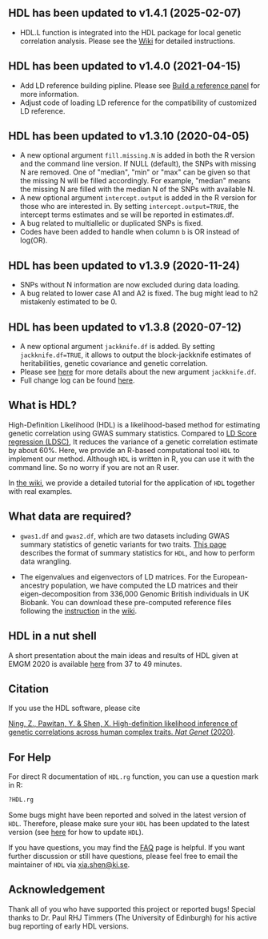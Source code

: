 HDL has been updated to v1.4.1 (2025-02-07)
------------

* HDL.L function is integrated into the HDL package for local genetic correlation analysis. Please see the [Wiki](https://github.com/zhenin/HDL/wiki/Example-of-HDL%E2%80%90L-for-local-genetic-correlation-analysis) for detailed instructions.

HDL has been updated to v1.4.0 (2021-04-15)
------------

* Add LD reference building pipline. Please see [Build a reference panel](https://github.com/zhenin/HDL/wiki/Build-a-reference-panel) for more information.
* Adjust code of loading LD reference for the compatibility of customized LD reference.

HDL has been updated to v1.3.10 (2020-04-05)
------------
* A new optional argument `fill.missing.N` is added in both the R version and the command line version. If NULL (default), the SNPs with missing N are removed. One of "median", "min" or "max" can be given so that the missing N will be filled accordingly. For example, "median" means the missing N are filled with the median N of the SNPs with available N.
* A new optional argument `intercept.output` is added in the R version for those who are interested in. By setting `intercept.output=TRUE`, the intercept terms estimates and se will be reported in estimates.df.
* A bug related to multiallelic or duplicated SNPs is fixed.
* Codes have been added to handle when column `b` is OR instead of log(OR).

HDL has been updated to v1.3.9 (2020-11-24)
------------
*   SNPs without N information are now excluded during data loading. 
*   A bug related to lower case A1 and A2 is fixed. The bug might lead to h2 mistakenly estimated to be 0.


HDL has been updated to v1.3.8 (2020-07-12)
------------
* A new optional argument `jackknife.df` is added. By setting `jackknife.df=TRUE`, it allows to output the block-jackknife estimates of heritabilities, genetic covariance and genetic correlation. 
*   Please see [here](https://github.com/zhenin/HDL/wiki/Syntax-and-results-of-HDL#Estimating-genetic-correlation-using-HDL) for more details about the new argument `jackknife.df`.
*   Full change log can be found [here](https://github.com/zhenin/HDL/blob/master/HDL/ChangeLog).


What is HDL?
------------

High-Definition Likelihood (HDL) is a likelihood-based method for estimating genetic correlation using GWAS summary statistics. 
Compared to [LD Score regression (LDSC)](https://github.com/bulik/ldsc), It reduces the variance of a genetic correlation estimate by about 60%. 
Here, we provide an R-based computational tool `HDL` to implement our method. Although `HDL` is written in R, 
you can use it with the command line. So no worry if you are not an R user.

In [the wiki](https://github.com/zhenin/HDL/wiki), we provide a detailed tutorial for the application of `HDL` together with real examples. 


What data are required?
-----------------------

-   `gwas1.df` and `gwas2.df`, which are two datasets including GWAS summary statistics of genetic variants for two traits. [This page](https://github.com/zhenin/HDL/wiki/Format-of-summary-statistics) describes the format of summary statistics for `HDL`, and how to perform data wrangling.

*   The eigenvalues and eigenvectors of LD matrices. For the European-ancestry population, 
we have computed the LD matrices and their eigen-decomposition from 336,000 Genomic British individuals in UK Biobank. 
You can download these pre-computed reference files following the [instruction](https://github.com/zhenin/HDL/wiki/Reference-panels) 
in the [wiki](https://github.com/zhenin/HDL/wiki).

HDL in a nut shell
-----------------------
A short presentation about the main ideas and results of HDL given at EMGM 2020 is available [here](https://www.youtube.com/watch?v=Q2VR1iL4l9o&list=PLnJh2XY-rMTnOdlGMEUgJfoS_Uu9Qcun0&index=6&t=0s) from 37 to 49 minutes.


Citation
--------
If you use the HDL software, please cite

[Ning, Z., Pawitan, Y. & Shen, X. High-definition likelihood inference of genetic correlations across human complex traits. _Nat Genet_ (2020)](https://www.nature.com/articles/s41588-020-0653-y).


For Help
--------

For direct R documentation of `HDL.rg` function, you can use a question mark in R:

``` r
?HDL.rg
```

Some bugs might have been reported and solved in the latest version of `HDL`. Therefore, please make sure your `HDL` has been updated to the latest version (see [here](https://github.com/zhenin/HDL/wiki/Installation-and-update#Updating-HDL) for how to update `HDL`).

If you have questions, you may find the [FAQ](https://github.com/zhenin/HDL/wiki/FAQ) page is helpful. If you want further discussion or still have questions, please feel free to email the maintainer of `HDL` via <xia.shen@ki.se>.

Acknowledgement
--------

Thank all of you who have supported this project or reported bugs! Special thanks to Dr. Paul RHJ Timmers (The University of Edinburgh) for his active bug reporting of early HDL versions.
